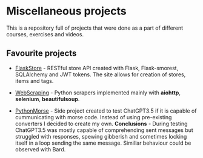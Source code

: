 # Miscellaneous projects

This is a repository full of projects that were done as a part of different courses, exercises and videos.

## Favourite projects

- [FlaskStore](https://github.com/andrewmaci/python-projects/tree/main/FlaskStore) - RESTful store API created with Flask, Flask-smorest, SQLAlchemy and JWT tokens. The site allows for creation of stores, items and tags.

- [WebScraping](https://github.com/andrewmaci/python-projects/tree/main/WebScraping) - Python scrapers implemented mainly with **aiohttp**, **selenium**, **beautifulsoup**.

- [PythonMorse](https://github.com/andrewmaci/python-projects/tree/main/PythonMorse) - Side project created to test ChatGPT3.5 if it is capable of cummunicating with morse code. Instead of using pre-existing converters I decided to create my own. **Conclusions** - During testing ChatGPT3.5 was mostly capable of comprehending sent messages but struggled with responses, spewing gibberish and sometimes locking itself in a loop sending the same message. Simillar behaviour could be observed with Bard.
 